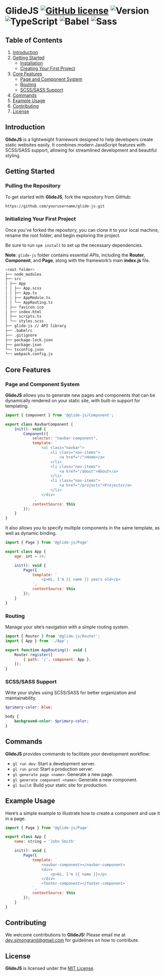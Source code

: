 # GlideJS [![GitHub license](https://img.shields.io/badge/license-MIT-blue.svg)](glide-js/LICENSE) ![Version](https://img.shields.io/badge/version-1.0.0-brightgreen.svg) ![TypeScript](https://img.shields.io/badge/TypeScript-5.6.2-green.svg) ![Babel](https://img.shields.io/badge/Babel-7.25.7-yellowgreen.svg) ![Sass](https://img.shields.io/badge/Sass-1.79.4-ff69b4.svg)

## Table of Contents
1. [Introduction](#introduction)
2. [Getting Started](#getting-started)
   - [Installation](#installation)
   - [Creating Your First Project](#creating-your-first-project)
3. [Core Features](#core-features)
   - [Page and Component System](#page-and-component-system)
   - [Routing](#routing)
   - [SCSS/SASS Support](#scsssass-support)
4. [Commands](#commands)
5. [Example Usage](#example-usage)
6. [Contributing](#contributing)
7. [License](#license)

## Introduction
**GlideJS** is a lightweight framework designed to help developers create static websites easily. It combines modern JavaScript features with SCSS/SASS support, allowing for streamlined development and beautiful styling.

## Getting Started

### Pulling the Repository
To get started with **GlideJS**, fork the repository from GitHub:

```bash
https://github.com/yourusername/glide-js.git
```

### Initializing Your First Project
Once you've forked the repository, you can clone it to your local machine, rename the root folder, and begin exploring the project. 

Be sure to run `npm install` to set up the necessary dependencies.

**Note**: `glide-js` folder contains essential APIs, including the **Router**, **Component**, and **Page**, along with the framework’s main **index.js** file.

```bash
<root folder>
├── node_modules
├── src 
│ ├── App 
│ │ ├── App.scss 
│ │ ├── App.ts 
│ │ ├── AppModule.ts 
│ │ └── AppRouting.ts 
│ ├── favicon.ico 
│ ├── index.html 
│ ├── scripts.ts 
│ └── styles.scss 
├── glide-js // API library
├── .babelrc 
├── .gitignore 
├── package-lock.json 
├── package.json 
└── tsconfig.json
└── webpack.config.js
```

## Core Features

### Page and Component System
**GlideJS** allows you to generate new pages and components that can be dynamically rendered on your static site, with built-in support for templating.

```javascript
import { Component } from '@glide-js/Component';

export class NavbarComponent {
    init(): void {
        Component({
            selector: "navbar-component",
            template: `
                <ul class="navbar">
                    <li class="nav-items">
                        <a href="/">Home</a>
                    </li>
                    <li class="nav-items">
                        <a href="/about">About</a>
                    </li>
                    <li class="nav-items">
                        <a href="/projects">Projects</a>
                    </li>
                </div>
            `,
            contextSource: this
        });
    }
}
```

It also allows you to specify multiple components in the same template, as well as dynamic binding.
```javascript
import { Page } from '@glide-js/Page'

export class App {
    age: int = 24;

    init(): void {
        Page({
            template: `
                <p>Hi, I'm {{ name }} years old</p>
            `,
            contextSource: this
        });
    }
}
```

### Routing
Manage your site’s navigation with a simple routing system.

```javascript
import { Router } from '@glide-js/Router';
import { App } from './App';

export function AppRouting(): void {
    Router.register([
        { path: '/', component: App },
    ]);
}
```

### SCSS/SASS Support
Write your styles using SCSS/SASS for better organization and maintainability.

```scss
$primary-color: blue;

body {
    background-color: $primary-color;
}
```

## Commands
**GlideJS** provides commands to facilitate your development workflow:

- `gl run dev`: Start a development server.
- `gl run prod`: Start a production server.
- `gl generate page <name>`: Generate a new page.
- `gl generate component <name>`: Generate a new component.
- `gl build`: Build your static site for production.

## Example Usage
Here’s a simple example to illustrate how to create a component and use it in a page.

```javascript
import { Page } from '@glide-js/Page'

export class App {
    name: string = 'John Smith'

    init(): void {
        Page({
            template: `
                <navbar-component></navbar-component>
                <div>
                    <p>Hi, I'm {{ name }}</p>
                </div>
                <footer-component></footer-component>
            `,
            contextSource: this
        });
    }
}
```

## Contributing
We welcome contributions to **GlideJS**! Please email me at [dev.simongranil@gmail.com](https://mail.google.com/mail/u/0/?fs=1&tf=cm&source=mailto&to=dev.simongranil@gmail.com) for guidelines on how to contribute.

## License
**GlideJS** is licensed under the [MIT License](glide-js/LICENSE).

